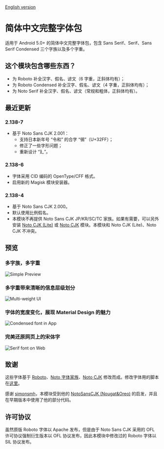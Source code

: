[English version](https://github.com/Magisk-Modules-Repo/chinesesimplified-font-completion/blob/master/README-en.md)

# 简体中文完整字体包

适用于 Android 5.0+ 的简体中文完整字体包，包含 Sans Serif、Serif、Sans Serif Condensed 三个字族以及多个字重。

## 这个模块包含哪些东西？

+ 为 Roboto 补全汉字、假名、谚文（6 字重，正斜体均有）；
+ 为 Roboto Condensed 补全汉字、假名、谚文（4 字重，正斜体均有）；
+ 为 Noto Serif 补全汉字、假名、谚文（常规和粗体，正斜体均有）。

## 最近更新

### 2.138-7

+ 基于 Noto Sans CJK 2.001：
  + 支持日本新年号 “令和” 的合字 “㋿”（U+32FF）；
  + 修正了一些字形问题；
  + 重新设计 “廴”。

### 2.138-6

+ 字体采用 CID 编码的 OpenType/CFF 格式。
+ 启用新的 Magisk 模块安装器。

### 2.138-4

+ 基于 Noto Sans CJK 2.000。
+ 默认使用比例假名。
+ 本模块不再提供 Noto Sans CJK JP/KR/SC/TC 家族。如果有需要，可以另外安装 [Noto CJK (Lite)](https://github.com/Magisk-Modules-Repo/notocjk-otc-lite) 或 [Noto CJK](https://github.com/Magisk-Modules-Repo/notocjk) 模块。本模块和 Noto CJK (Lite)、Noto CJK 不冲突。

## 预览

### 多字族，多字重
![Simple Preview](https://raw.githubusercontent.com/Magisk-Modules-Repo/chinesesimplified-font-completion/master/preview/multiweight.png)

### 多字重带来清晰的信息层级划分
![Multi-weight UI](https://raw.githubusercontent.com/Magisk-Modules-Repo/chinesesimplified-font-completion/master/preview/play.png)

### 字体的宽度变化，展现 Material Design 的魅力
![Condensed font in App](https://raw.githubusercontent.com/Magisk-Modules-Repo/chinesesimplified-font-completion/master/preview/app.png)

### 完美还原网页上的宋体字
![Serif font on Web](https://raw.githubusercontent.com/Magisk-Modules-Repo/chinesesimplified-font-completion/master/preview/web.png)

## 致谢

这些字体基于 [Roboto](https://github.com/google/roboto)、[Noto 字体家族](https://github.com/googlei18n/noto-fonts)、[Noto CJK](https://github.com/googlei18n/noto-cjk) 修改而成。修改字体用的脚本在[这里](https://github.com/CyanoHao/android-cjk-font-completion-generator)。

感谢 [simonsmh](https://github.com/simonsmh)，本模块受到他的 [NotoSansCJK (Nougat&Oreo)](https://github.com/Magisk-Modules-Repo/magisk-notosanscjk-nougat) 的启发，并且在早期版本中使用了他的部分代码。

## 许可协议

虽然原版 Roboto 字体以 Apache 发布，但是由于 Noto Sans CJK 采用的 OFL 许可协议强制衍生版本以 OFL 协议发布，因此本模块中修改过的 Roboto 字体以 SIL 协议发布。